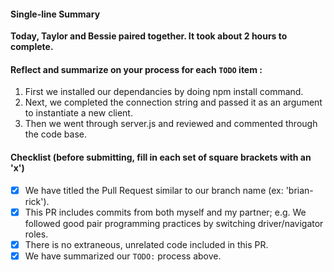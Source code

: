 #### Single-line Summary
**Today, Taylor and Bessie paired together. It took about 2 hours to complete.**

#### Reflect and summarize on your process for each `TODO` item :  
  1. First we installed our dependancies by doing npm install command.
  2. Next, we completed the connection string and passed it as an argument to instantiate a new client.
  3. Then we went through server.js and reviewed and commented through the code base.

#### Checklist (before submitting, fill in each set of square brackets with an 'x')
- [x] We have titled the Pull Request similar to our branch name (ex: 'brian-rick'). 
- [x] This PR includes commits from both myself and my partner; e.g. We followed good pair programming practices by switching driver/navigator roles.
- [x] There is no extraneous, unrelated code included in this PR.
- [x] We have summarized our `TODO:` process above.
